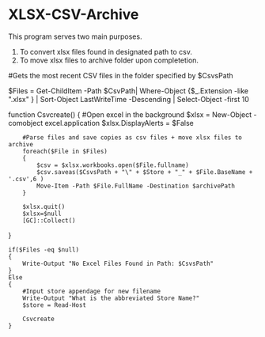 # XLSX-CSV-Archive

This program serves two main purposes.
1. To convert xlsx files found in designated path to csv.
2. To move xlsx files to archive folder upon completetion. 


#Gets the most recent CSV files in the folder specified by $CsvsPath

$Files = Get-ChildItem -Path $CsvPath| 
            Where-Object {$_.Extension -like ".xlsx" } |
            Sort-Object LastWriteTime -Descending |
            Select-Object -first 10

function Csvcreate()
{
       #Open excel in the background
        $xlsx = New-Object -comobject excel.application
        $xlsx.DisplayAlerts = $False


        #Parse files and save copies as csv files + move xlsx files to archive
        foreach($File in $Files)
        {
            $csv = $xlsx.workbooks.open($File.fullname)
            $csv.saveas($CsvsPath + "\" + $Store + "_" + $File.BaseName + '.csv',6 )
            Move-Item -Path $File.FullName -Destination $archivePath
        }

        $xlsx.quit()
        $xlsx=$null
        [GC]::Collect()
}

    if($Files -eq $null)
    {
        Write-Output "No Excel Files Found in Path: $CsvsPath"
    }
    Else
    {
        #Input store appendage for new filename
        Write-Output "What is the abbreviated Store Name?"
        $store = Read-Host

        Csvcreate
    }
